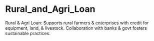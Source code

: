 # Rural_and_Agri_Loan
Rural &amp; Agri Loan: Supports rural farmers &amp; enterprises with credit for equipment, land, &amp; livestock. Collaboration with banks &amp; govt fosters sustainable practices.
